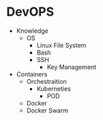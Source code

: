 # DevOPS
- Knowledge
    - OS
        - Linux File System
        - Bash
        - SSH
            - Key Management
- Containers
    - Orchestraition
        - Kuberneties
            - POD
    - Docker
    - Docker Swarm